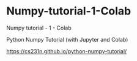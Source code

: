 # Numpy-tutorial-1-Colab
Numpy tutorial - 1 - Colab


Python Numpy Tutorial (with Jupyter and Colab)

https://cs231n.github.io/python-numpy-tutorial/
